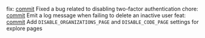 fix: [commit](https://codeberg.org/forgejo/forgejo/commit/d13a4ab5632d6a9697bd0907f9c69ed57d949340) Fixed a bug related to disabling two-factor authentication
chore: [commit](https://codeberg.org/forgejo/forgejo/commit/ab26d880932dbc116c43ea277029984c7a6d4e94) Emit a log message when failing to delete an inactive user
feat: [commit](https://codeberg.org/forgejo/forgejo/commit/ab660c5944d59cdb4ecc071401445ac9f53cee45) Add `DISABLE_ORGANIZATIONS_PAGE` and `DISABLE_CODE_PAGE` settings for explore pages
